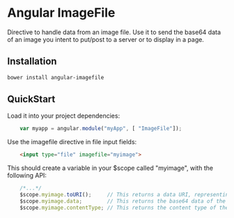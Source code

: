 Angular ImageFile
=================

Directive to handle data from an image file.
Use it to send the base64 data of an image you intent to put/post to a server or to display in a page.

Installation
------------

```bash
bower install angular-imagefile
```

QuickStart
----------

Load it into your project dependencies:
```javascript
    var myapp = angular.module("myApp", [ "ImageFile"]);
```

Use the imagefile directive in file input fields:

```html
    <input type="file" imagefile="myimage">
```

This should create a variable in your $scope called "myimage", with the following API:

```javascript
    /*...*/
    $scope.myimage.toURI();     // This returns a data URI, representing the image.
    $scope.myimage.data;        // This returns the base64 data of the image. Use it for transport purposes.
    $scope.myimage.contentType; // This returns the content type of the image, such as image/jpeg or image/png
```
